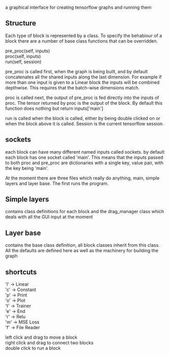 a graphical interface for creating tensorflow graphs and running them

## Structure

Each type of block is represented by a class. To specify the behabiour of a
block there are a number of base class functions that can be overridden.

pre_proc(self, inputs)   
proc(self, inputs)   
run(self, session)  

pre_proc is called first, when the graph is being built, and by default concatenates all the shared inputs
along the last dimension. For example if more than one input is given to a
Linear block the inputs will be combined depthwise. This requires that the
batch-wise dimensions match.

proc is called next, the output of pre_proc is fed directly into the inputs of
proc. The tensor returned by proc is the output of the block. By default this
function does nothing but return inputs['main']

run is called when the block is called, either by being double clicked on or
when the block above it is called. Session is the current tensorflow session.

## sockets

each block can have many different named inputs called sockets. by default each
block has one socket called 'main'. This means that the inputs passed to both
proc and pre_proc are dictionaries with a single key, value pair, with the key
being 'main'.



At the moment there are three files which really do anything, main, simple
layers and layer base. The first runs the program.

## Simple layers
contains class definitions for each block and the drag_manager class which
deals with all the GUI input at the moment

## Layer base
contains the base class definition, all block classes inherit from this class.
All the defaults are defined here as well as the machinery for building the
graph


## shortcuts

'l' -> Linear  
'c' -> Constant  
'p' -> Print  
'o' -> Plot   
't' -> Trainer   
'e' -> End   
'r' -> Relu    
'm' -> MSE Loss  
'f' -> File Reader  

left click and drag to move a block  
right click and drag to connect two blocks  
double click to run a block  
















